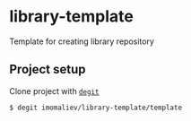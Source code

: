 # library-template

Template for creating library repository

## Project setup

Clone project with [`degit`](https://github.com/Rich-Harris/degit)

```console
$ degit imomaliev/library-template/template
```
